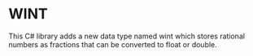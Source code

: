 # WINT
This C# library adds a new data type named wint which stores rational numbers as fractions that can be converted to float or double.
